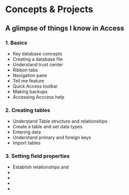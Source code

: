 # Concepts & Projects

##     A glimpse of things I know in Access

### 1. Basics

* Key database concepts
* Creating a database file
* Understand trust center 
* Ribbon tabs
* Navigation pane
* Tell me feature
* Quick Access toolbar
* Making backups
* Accessing Acccess help

### 2. Creating tables

* Understand Table structure and relationships
* Create a table and set data types
* Entering data
* Understand primary and foreign keys
* Import tables

### 3. Setting field properties

* Establish relationships and 
* 
* 
* 
* 

